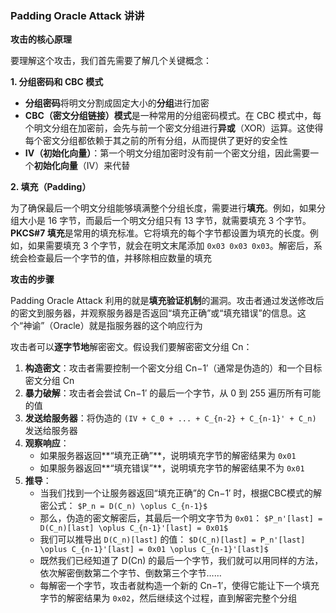 ### Padding Oracle Attack 讲讲

**攻击的核心原理**

要理解这个攻击，我们首先需要了解几个关键概念：

**1. 分组密码和 CBC 模式**

- **分组密码**将明文分割成固定大小的**分组**进行加密
- **CBC（密文分组链接）模式**是一种常用的分组密码模式。在 CBC 模式中，每个明文分组在加密前，会先与前一个密文分组进行**异或**（XOR）运算。这使得每个密文分组都依赖于其之前的所有分组，从而提供了更好的安全性
- **IV（初始化向量）**：第一个明文分组加密时没有前一个密文分组，因此需要一个**初始化向量**（IV）来代替

**2. 填充（Padding）**

为了确保最后一个明文分组能够填满整个分组长度，需要进行**填充**。例如，如果分组大小是 16 字节，而最后一个明文分组只有 13 字节，就需要填充 3 个字节。 **PKCS#7 填充**是常用的填充标准。它将填充的每个字节都设置为填充的长度。例如，如果需要填充 3 个字节，就会在明文末尾添加 `0x03 0x03 0x03`。解密后，系统会检查最后一个字节的值，并移除相应数量的填充

**攻击的步骤**

Padding Oracle Attack 利用的就是**填充验证机制**的漏洞。攻击者通过发送修改后的密文到服务器，并观察服务器是否返回“填充正确”或“填充错误”的信息。这个“神谕”（Oracle）就是指服务器的这个响应行为

攻击者可以**逐字节地**解密密文。假设我们要解密密文分组 Cn：

1. **构造密文**：攻击者需要控制一个密文分组 Cn−1′（通常是伪造的）和一个目标密文分组 Cn
2. **暴力破解**：攻击者会尝试 Cn−1′ 的最后一个字节，从 0 到 255 遍历所有可能的值
3. **发送给服务器**：将伪造的 `(IV + C_0 + ... + C_{n-2} + C_{n-1}' + C_n)` 发送给服务器
4. **观察响应**：
   - 如果服务器返回**“填充正确”**，说明填充字节的解密结果为 `0x01`
   - 如果服务器返回**“填充错误”**，说明填充字节的解密结果不为 `0x01`
5. **推导**：
   - 当我们找到一个让服务器返回“填充正确”的 Cn−1′ 时，根据CBC模式的解密公式： `$P_n = D(C_n) \oplus C_{n-1}$`
   - 那么，伪造的密文解密后，其最后一个明文字节为 `0x01`： `$P_n'[last] = D(C_n)[last] \oplus C_{n-1}'[last] = 0x01$`
   - 我们可以推导出 `D(C_n)[last]` 的值： `$D(C_n)[last] = P_n'[last] \oplus C_{n-1}'[last] = 0x01 \oplus C_{n-1}'[last]$`
   - 既然我们已经知道了 D(Cn) 的最后一个字节，我们就可以用同样的方法，依次解密倒数第二个字节、倒数第三个字节……
   - 每解密一个字节，攻击者就构造一个新的 Cn−1′，使得它能让下一个填充字节的解密结果为 `0x02`，然后继续这个过程，直到解密完整个分组